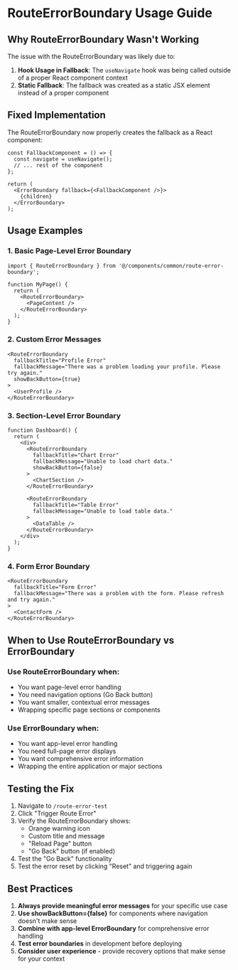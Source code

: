 # RouteErrorBoundary Usage Guide

## Why RouteErrorBoundary Wasn't Working

The issue with the RouteErrorBoundary was likely due to:

1. **Hook Usage in Fallback**: The `useNavigate` hook was being called outside of a proper React component context
2. **Static Fallback**: The fallback was created as a static JSX element instead of a proper component

## Fixed Implementation

The RouteErrorBoundary now properly creates the fallback as a React component:

```tsx
const FallbackComponent = () => {
  const navigate = useNavigate();
  // ... rest of the component
};

return (
  <ErrorBoundary fallback={<FallbackComponent />}>
    {children}
  </ErrorBoundary>
);
```

## Usage Examples

### 1. Basic Page-Level Error Boundary

```tsx
import { RouteErrorBoundary } from '@/components/common/route-error-boundary';

function MyPage() {
  return (
    <RouteErrorBoundary>
      <PageContent />
    </RouteErrorBoundary>
  );
}
```

### 2. Custom Error Messages

```tsx
<RouteErrorBoundary
  fallbackTitle="Profile Error"
  fallbackMessage="There was a problem loading your profile. Please try again."
  showBackButton={true}
>
  <UserProfile />
</RouteErrorBoundary>
```

### 3. Section-Level Error Boundary

```tsx
function Dashboard() {
  return (
    <div>
      <RouteErrorBoundary
        fallbackTitle="Chart Error"
        fallbackMessage="Unable to load chart data."
        showBackButton={false}
      >
        <ChartSection />
      </RouteErrorBoundary>
      
      <RouteErrorBoundary
        fallbackTitle="Table Error"  
        fallbackMessage="Unable to load table data."
      >
        <DataTable />
      </RouteErrorBoundary>
    </div>
  );
}
```

### 4. Form Error Boundary

```tsx
<RouteErrorBoundary
  fallbackTitle="Form Error"
  fallbackMessage="There was a problem with the form. Please refresh and try again."
>
  <ContactForm />
</RouteErrorBoundary>
```

## When to Use RouteErrorBoundary vs ErrorBoundary

### Use RouteErrorBoundary when:
- You want page-level error handling
- You need navigation options (Go Back button)
- You want smaller, contextual error messages
- Wrapping specific page sections or components

### Use ErrorBoundary when:
- You want app-level error handling
- You need full-page error displays
- You want comprehensive error information
- Wrapping the entire application or major sections

## Testing the Fix

1. Navigate to `/route-error-test` 
2. Click "Trigger Route Error"
3. Verify the RouteErrorBoundary shows:
   - Orange warning icon
   - Custom title and message
   - "Reload Page" button
   - "Go Back" button (if enabled)
4. Test the "Go Back" functionality
5. Test the error reset by clicking "Reset" and triggering again

## Best Practices

1. **Always provide meaningful error messages** for your specific use case
2. **Use showBackButton={false}** for components where navigation doesn't make sense
3. **Combine with app-level ErrorBoundary** for comprehensive error handling
4. **Test error boundaries** in development before deploying
5. **Consider user experience** - provide recovery options that make sense for your context
